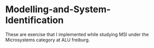 # Modelling-and-System-Identification
These are exercise that I implemented while studying MSI under the Microsystems category at ALU freiburg.
